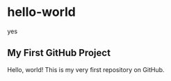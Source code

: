 # hello-world
yes
## My First GitHub Project
Hello, world! This is my very first repository on GitHub.
